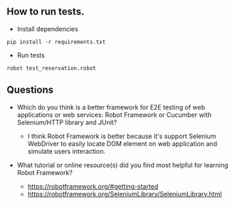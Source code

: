 ## How to run tests.

- Install dependencies

```
pip install -r requirements.txt
```

- Run tests

```
robot test_reservation.robot
```

## Questions

- Which do you think is a better framework for E2E testing of web applications or web services: Robot Framework or Cucumber with Selenium/HTTP library and JUnit?

  - I think Robot Framework is better because it's support Selenium WebDriver to easily locate DOM element on web application and simulate users interaction.

- What tutorial or online resource(s) did you find most helpful for learning Robot Framework?
  - https://robotframework.org/#getting-started
  - https://robotframework.org/SeleniumLibrary/SeleniumLibrary.html
